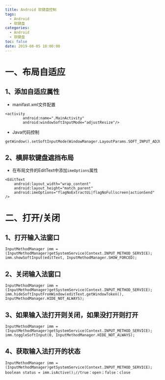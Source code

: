 ```yaml
---
title: Android 软键盘控制
tags:
  - Android
  - 软键盘
categories:
  - Android
  - 软键盘
toc: false
date: 2019-08-05 18:00:00
---
```


# 一、布局自适应
## 1、添加自适应属性
- manifast.xml文件配置
```
<activity
        android:name=".MainActivity"
        android:windowSoftInputMode="adjustResize"/>
```
- Java代码控制
<!-- more -->
```
getWindow().setSoftInputMode(WindowManager.LayoutParams.SOFT_INPUT_ADJUST_RESIZE);
```
## 2、横屏软键盘遮挡布局
- 在布局文件的EditText中添加`imeOptions`属性
```
<EditText
    android:layout_width="wrap_content"
    android:layout_height="match_parent"
    android:imeOptions="flagNoExtractUi|flagNoFullscreen|actionSend" />
```

# 二、打开/关闭
## 1、打开输入法窗口
```
InputMethodManager imm = (InputMethodManager)getSystemService(Context.INPUT_METHOD_SERVICE);
imm.showSoftInput(editText, InputMethodManager.SHOW_FORCED);
```

## 2、关闭输入法窗口
```
InputMethodManager imm = (InputMethodManager)getSystemService(Context.INPUT_METHOD_SERVICE);
imm.hideSoftInputFromWindow(editText.getWindowToken(),
InputMethodManager.HIDE_NOT_ALWAYS);
```


## 3、如果输入法打开则关闭，如果没打开则打开
```
InputMethodManager imm = (InputMethodManager)getSystemService(Context.INPUT_METHOD_SERVICE);
imm.toggleSoftInput(0, InputMethodManager.HIDE_NOT_ALWAYS);
```


## 4、获取输入法打开的状态
```
InputMethodManager imm = (InputMethodManager)getSystemService(Context.INPUT_METHOD_SERVICE);
boolean status = imm.isActive();//true：open；false：close
```